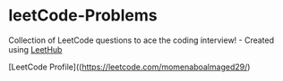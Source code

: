 # leetCode-Problems
Collection of LeetCode questions to ace the coding interview! - Created using [LeetHub](https://github.com/QasimWani/LeetHub)


 [LeetCode Profile]((https://leetcode.com/momenaboalmaged29/)
